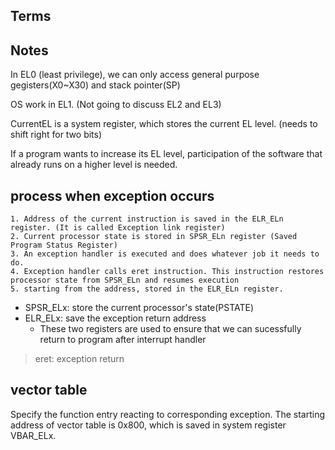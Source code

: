 ## Terms


## Notes
In EL0 (least privilege), we can only access general purpose gegisters(X0~X30) and stack pointer(SP)

OS work in EL1.  (Not going to discuss EL2 and EL3)

CurrentEL is a system register, which stores the current EL level. (needs to shift right for two bits)

If a program wants to increase its EL level, participation of the software that already runs on a higher level is needed.

## process when exception occurs

    1. Address of the current instruction is saved in the ELR_ELn register. (It is called Exception link register)
    2. Current processor state is stored in SPSR_ELn register (Saved Program Status Register)
    3. An exception handler is executed and does whatever job it needs to do.
    4. Exception handler calls eret instruction. This instruction restores processor state from SPSR_ELn and resumes execution 
    5. starting from the address, stored in the ELR_ELn register.

* SPSR_ELx: store the current processor's state(PSTATE)
* ELR_ELx: save the exception return address
    * These two registers are used to ensure that we can sucessfully return to program after interrupt handler

> eret: exception return

## vector table
Specify the function entry reacting to corresponding exception. The starting address of vector table is 0x800, which is saved in system register VBAR_ELx.

